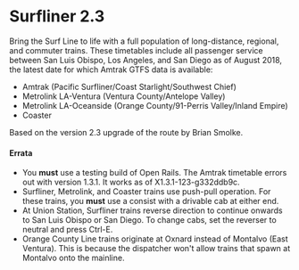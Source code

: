 # Surfliner 2.3

Bring the Surf Line to life with a full population of long-distance, regional,
and commuter trains. These timetables include all passenger service between San
Luis Obispo, Los Angeles, and San Diego as of August 2018, the latest date for
which Amtrak GTFS data is available:

* Amtrak (Pacific Surfliner/Coast Starlight/Southwest Chief)
* Metrolink LA-Ventura (Ventura County/Antelope Valley)
* Metrolink LA-Oceanside (Orange County/91-Perris Valley/Inland Empire)
* Coaster

Based on the version 2.3 upgrade of the route by Brian Smolke.

#### Errata

* You **must** use a testing build of Open Rails. The Amtrak timetable errors out
  with version 1.3.1. It works as of X1.3.1-123-g332ddb9c.
* Surfliner, Metrolink, and Coaster trains use push-pull operation. For these
  trains, you **must** use a consist with a drivable cab at either end.
* At Union Station, Surfliner trains reverse direction to continue onwards to San
  Luis Obispo or San Diego. To change cabs, set the reverser to neutral and press
  Ctrl-E.
* Orange County Line trains originate at Oxnard instead of Montalvo (East
  Ventura). This is because the dispatcher won't allow trains that spawn at
  Montalvo onto the mainline.
